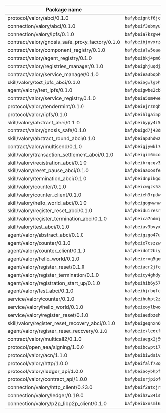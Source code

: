 | Package name                                                  | Package hash                                                  |
| ------------------------------------------------------------- | ------------------------------------------------------------- |
| protocol/valory/abci/0.1.0                                    | `bafybeigntf6jcubmtojycaikwzhg6pytmpc555xvcq6sjo3kvh6jcrqvoq` |
| connection/valory/abci/0.1.0                                  | `bafybeif3ebmyu7274w7rmpyky6lsimzba5wox6xmsrxkq6bxk2ukf2rl6a` |
| connection/valory/ipfs/0.1.0                                  | `bafybeia7kzgw4tmkl6k2vjbnss4egvhcf4fmt7cnmpjjjbjogz2bu2j3fu` |
| contract/valory/gnosis_safe_proxy_factory/0.1.0               | `bafybeibjxvxrz4w5dqifhfeo4grsgib4wpdbb7c5ck7cmox5tortshrtci` |
| contract/valory/component_registry/0.1.0                      | `bafybeialw5eaa4v54s7i3sjsuy6d5k624quhxhziqntwq5hnz4g646sb7m` |
| contract/valory/agent_registry/0.1.0                          | `bafybeibkj4pm6ziqh2fl3xfsjiou4ibnxlipmvmqhgvc7xwpnaddbtxzli` |
| contract/valory/registries_manager/0.1.0                      | `bafybeighjuqdj2oq6tqckf7j3mqtighe7lpaahh7qt3sqxtbtjlur4tmj4` |
| contract/valory/service_manager/0.1.0                         | `bafybeiea3bophgb6ikqvpd7lzyluthlhoazbbrknvfncu4j7wbubfsrjeu` |
| skill/valory/test_ipfs_abci/0.1.0                             | `bafybeiagwlg5hcpzmo47u7flruoku74fcqijq6xxc6goekc4kclnsg5lyu` |
| agent/valory/test_ipfs/0.1.0                                  | `bafybeigwbe2cb7lybvabsims7nonkvvkws4stc6rzwldq3wct3vafwsifi` |
| contract/valory/service_registry/0.1.0                        | `bafybeia5om4we7rsl7fm6z6s6yp37gkwvzbhjc325rdv3h2ryn3bp5t3ka` |
| protocol/valory/tendermint/0.1.0                              | `bafybeiejrznqhlhukqzetcu2rqhfnhnv6m3ghlfz3chymfwdxu45xchm5e` |
| protocol/valory/ipfs/0.1.0                                    | `bafybeihlgai5pbmkb6mjhvgy4gkql5uvpwvxbpdowczgz4ovxat6vajrq4` |
| skill/valory/abstract_abci/0.1.0                              | `bafybeibypy4i5oxkkpa3nyauw2bb4mkhuaegmwmdblbrb4ymapqgh6lo7i` |
| contract/valory/gnosis_safe/0.1.0                             | `bafybeigd7j43dmssr72t3m3qbniitxuruedzwpimw7vqolpigxhryad6ne` |
| skill/valory/abstract_round_abci/0.1.0                        | `bafybeiap3hdwzzq5g7haoqdkm7ygrww7zkgcrlhchvtpxy6ycm7ypbw3a4` |
| contract/valory/multisend/0.1.0                               | `bafybeigjywkl7hydjsrkogob3xebj2ifhqwmfhhxoeyrndzhhxi5u6amey` |
| skill/valory/transaction_settlement_abci/0.1.0                | `bafybeigim6mcocqslmj3kr4bvie3b3z7jbruj4jleaukmt35zdiwjic4gy` |
| skill/valory/registration_abci/0.1.0                          | `bafybeibrqcqv32vhcmc5stleofp4xzvaqqngopezqaypwkkr3t3ybcvk6q` |
| skill/valory/reset_pause_abci/0.1.0                           | `bafybeiaaxosfe5fsuclqedklhfxrfgljhkzc37kuboqamcvhy3hth3ixem` |
| skill/valory/termination_abci/0.1.0                           | `bafybeidnpikgq5dh7o4qwxq3va5ezwmqvu2od7wjze4ebgqdrtcqtu5xge` |
| skill/valory/counter/0.1.0                                    | `bafybeicwgzs5zmxeixfy2mvrmhesykemi2b7kfg5u4p6uctc7yxrvzr7lq` |
| skill/valory/counter_client/0.1.0                             | `bafybeieh3rpdwymhdtfm45fchpr6hc4xraybu2trnas3t5pdhwj3gn2cli` |
| skill/valory/hello_world_abci/0.1.0                           | `bafybeigogwwnwkfqegxrv4nykvmt3xwji3wlnp27gvrod4mfqa6cwlqdti` |
| skill/valory/register_reset_abci/0.1.0                        | `bafybeiduiresruxyhx4ysd7ot6ubvb64sbapvq4ybq4jtq7fw2646yosl4` |
| skill/valory/register_termination_abci/0.1.0                  | `bafybeica7ndmjr5mkbtepvgr7pmqrhdze3vbccremwhswxojee7ab4lngi` |
| skill/valory/test_abci/0.1.0                                  | `bafybeiav3bvyxbs264fh56wfm6jgdmwzvlhsj5vons23xaqvzbrjcepmc4` |
| agent/valory/abstract_abci/0.1.0                              | `bafybeigzgo47ufqaoydjoh4xxzyoyxqfexsqzasgtflev4ddwikgmoj4nu` |
| agent/valory/counter/0.1.0                                    | `bafybeie7cszzwchzzp7ojxcdnq4fvzckkcwmas7u5vlftw3sxu2rc2fydy` |
| agent/valory/counter_client/0.1.0                             | `bafybeidot2biyxseqlwdooj5vvtrt5v4wwjoweh7sozop2kn7pjiw2n26m` |
| agent/valory/hello_world/0.1.0                                | `bafybeierxg5gqwjmzdvo2qq6qnxthcepowr5midfiazsswn4qckjfvtr3e` |
| agent/valory/register_reset/0.1.0                             | `bafybeiacr2jfcpqf5rycnklmvqrdlrvpvazbyydjuux7vsptnaavpfg264` |
| agent/valory/register_termination/0.1.0                       | `bafybeicy4ghdycmfthhzzo56z65cqid5jai5m6q7c5eznsvlevz5ysjikm` |
| agent/valory/registration_start_up/0.1.0                      | `bafybeihib6y57khxx5saoge5gv3ubyyqtxrweo2pqdy7mq6w2er2yuuolu` |
| agent/valory/test_abci/0.1.0                                  | `bafybeihjrbqfclv675epz7iezuwvmi7kbdgqw67dcrguozhnnhixk3uxsi` |
| service/valory/counter/0.1.0                                  | `bafybeihuhpt2z32kvud4ahy2gviaqeceo77hnsd3dqbqvmkrmxk6pirmsa` |
| service/valory/hello_world/0.1.0                              | `bafybeieoylbwoeuy6ui6fpa4tpxxpf4ep46o5rw7qf3to4qlq4xan447lm` |
| service/valory/register_reset/0.1.0                           | `bafybeiaedbzehfbvfqwnkxlkje4b6lomnarestyqilvvevbfx2p3ktistq` |
| skill/valory/register_reset_recovery_abci/0.1.0               | `bafybeigeqnxn6ngfihdzcycegyrfqspx5b4ymbv5qjkxqhokpe5qxuva7q` |
| agent/valory/register_reset_recovery/0.1.0                    | `bafybeie7le6tfubikuetyopeqfe4eic3tnz3khkt42x5lfmfsrriu74aju` |
| contract/valory/multicall2/0.1.0                              | `bafybeiaegx2j5w6le2fhvzmx7stzujuezqfvicvnyqebtipivkek2cgh7m` |
| protocol/open_aea/signing/1.0.0                               | `bafybeibcwpti734bhldmqmtauhx3wyqzeapjngvdrswut7xrn2zrnjlme4` |
| protocol/valory/acn/1.1.0                                     | `bafybeibiwdsivalkdyzhhvadveacagmyjg5jhxcvidulte3ylelykxdm4u` |
| protocol/valory/http/1.0.0                                    | `bafybeifalf73qo5andt75o6m6glik5s477j3pfxnb6vnvgiwmoj2bna76i` |
| protocol/valory/ledger_api/1.0.0                              | `bafybeiaoybhpffeuucidojn45idtmvduawkxqvrhpmjfpqpb65jsxtz4y4` |
| protocol/valory/contract_api/1.0.0                            | `bafybeierjpiof6eldd5ktm2ri32cilm6dwcs7stafvhs2trvzkdxnzqhke` |
| connection/valory/http_client/0.23.0                          | `bafybeif2atcjrns3ygwhub554n2nimrpoivrerkurmma3iuacpxgn45rzm` |
| connection/valory/ledger/0.19.0                               | `bafybeihzw34istrxm2afefz2u7sy254hx5fqqlcglp5glily53yni75f7y` |
| connection/valory/p2p_libp2p_client/0.1.0                     | `bafybeibxnsml63sx5xidyxrxfzxjz7iplvso2kc6qbb24zwj2m4mvr6weu` |
